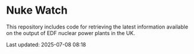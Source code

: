# Nuke Watch

This repository includes code for retrieving the latest information available on the output of EDF nuclear power plants in the UK.

Last updated: 2025-07-08 08:18